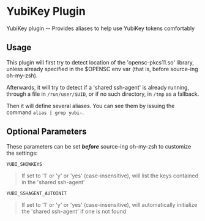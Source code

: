 # YubiKey Plugin

YubiKey plugin -- Provides aliases to help use YubiKey tokens comfortably

## Usage

This plugin will first try to detect location of the 'opensc-pkcs11.so' library, unless already specified in the $OPENSC env var (that is, before source-ing oh-my-zsh).

Afterwards, it will try to detect if a 'shared ssh-agent' is already running, through a file in `/run/user/$UID`, or if no such directory, in `/tmp` as a fallback.

Then it will define several aliases. You can see them by issuing the command `alias | grep yubi-`.

## Optional Parameters

These parameters can be set **_before_** source-ing oh-my-zsh to customize the settings:

`YUBI_SHOWKEYS`
> If set to '1' or 'y' or 'yes' (case-insensitive), will list the keys contained in the 'shared ssh-agent'

`YUBI_SSHAGENT_AUTOINIT`
> If set to '1' or 'y' or 'yes' (case-insensitive), will automatically initialize the 'shared ssh-agent' if one is not found

